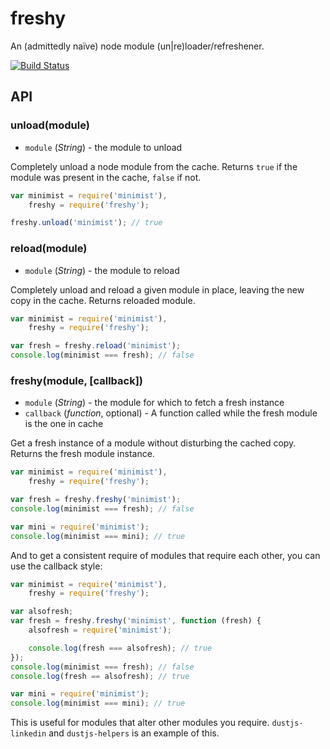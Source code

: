 # freshy

An (admittedly naïve) node module (un|re)loader/refreshener.

[![Build Status](https://travis-ci.org/totherik/freshy.png)](https://travis-ci.org/totherik/freshy)


## API
### unload(module)

* `module` (*String*) - the module to unload

Completely unload a node module from the cache. Returns `true` if the module was present in the cache, `false` if not.

```javascript
var minimist = require('minimist'),
    freshy = require('freshy');

freshy.unload('minimist'); // true
```


### reload(module)

* `module` (*String*) - the module to reload

Completely unload and reload a given module in place, leaving the new copy in the cache. Returns reloaded module.

```javascript
var minimist = require('minimist'),
    freshy = require('freshy');

var fresh = freshy.reload('minimist');
console.log(minimist === fresh); // false
```


### freshy(module, [callback])

* `module` (*String*) - the module for which to fetch a fresh instance
* `callback` (*function*, optional) - A function called while the fresh module is the one in cache

Get a fresh instance of a module without disturbing the cached copy. Returns the fresh module instance.

```javascript
var minimist = require('minimist'),
    freshy = require('freshy');

var fresh = freshy.freshy('minimist');
console.log(minimist === fresh); // false

var mini = require('minimist');
console.log(minimist === mini); // true
```

And to get a consistent require of modules that require each other, you can use the callback style:

```javascript
var minimist = require('minimist'),
    freshy = require('freshy');

var alsofresh;
var fresh = freshy.freshy('minimist', function (fresh) {
    alsofresh = require('minimist');

    console.log(fresh === alsofresh); // true
});
console.log(minimist === fresh); // false
console.log(fresh == alsofresh); // true

var mini = require('minimist');
console.log(minimist === mini); // true
```

This is useful for modules that alter other modules you require. `dustjs-linkedin` and `dustjs-helpers` is an example of this.
